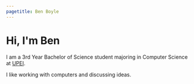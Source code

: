 ```yaml
---
pagetitle: Ben Boyle
---
```


# Hi, I'm Ben

I am a 3rd Year Bachelor of Science student majoring in Computer Science at [UPEI](https://upei.ca).

I like working with computers and discussing ideas.

#####
